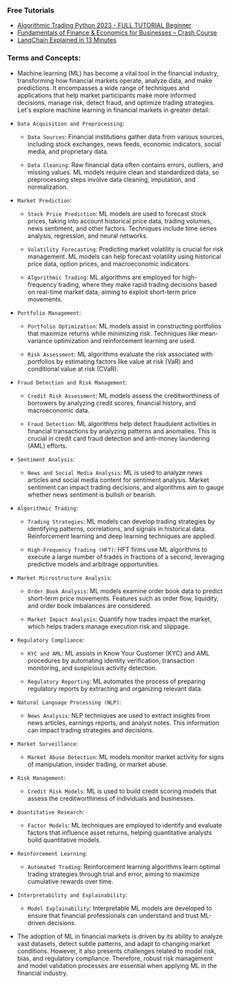 ### Free Tutorials

-   [Algorithmic Trading Python 2023 - FULL TUTORIAL Beginner](https://www.youtube.com/watch?v=GDMkkmkJigw)
-   [Fundamentals of Finance & Economics for Businesses – Crash Course](https://www.youtube.com/watch?v=EJHPltmAULA)
-   [LangChain Explained in 13 Minutes](https://www.youtube.com/watch?v=aywZrzNaKjs)

### Terms and Concepts:

-   Machine learning (ML) has become a vital tool in the financial industry, transforming how financial markets operate, analyze data, and make predictions. It encompasses a wide range of techniques and applications that help market participants make more informed decisions, manage risk, detect fraud, and optimize trading strategies. Let's explore machine learning in financial markets in greater detail:

-   `Data Acquisition and Preprocessing`:

    -   `Data Sources`: Financial institutions gather data from various sources, including stock exchanges, news feeds, economic indicators, social media, and proprietary data.

    -   `Data Cleaning`: Raw financial data often contains errors, outliers, and missing values. ML models require clean and standardized data, so preprocessing steps involve data cleaning, imputation, and normalization.

-   `Market Prediction`:

    -   `Stock Price Prediction`: ML models are used to forecast stock prices, taking into account historical price data, trading volumes, news sentiment, and other factors. Techniques include time series analysis, regression, and neural networks.

    -   `Volatility Forecasting`: Predicting market volatility is crucial for risk management. ML models can help forecast volatility using historical price data, option prices, and macroeconomic indicators.

    -   `Algorithmic Trading`: ML algorithms are employed for high-frequency trading, where they make rapid trading decisions based on real-time market data, aiming to exploit short-term price movements.

-   `Portfolio Management`:

    -   `Portfolio Optimization`: ML models assist in constructing portfolios that maximize returns while minimizing risk. Techniques like mean-variance optimization and reinforcement learning are used.

    -   `Risk Assessment`: ML algorithms evaluate the risk associated with portfolios by estimating factors like value at risk (VaR) and conditional value at risk (CVaR).

-   `Fraud Detection and Risk Management`:

    -   `Credit Risk Assessment`: ML models assess the creditworthiness of borrowers by analyzing credit scores, financial history, and macroeconomic data.

    -   `Fraud Detection`: ML algorithms help detect fraudulent activities in financial transactions by analyzing patterns and anomalies. This is crucial in credit card fraud detection and anti-money laundering (AML) efforts.

-   `Sentiment Analysis`:

    -   `News and Social Media Analysis`: ML is used to analyze news articles and social media content for sentiment analysis. Market sentiment can impact trading decisions, and algorithms aim to gauge whether news sentiment is bullish or bearish.

-   `Algorithmic Trading`:

    -   `Trading Strategies`: ML models can develop trading strategies by identifying patterns, correlations, and signals in historical data. Reinforcement learning and deep learning techniques are applied.

    -   `High-Frequency Trading (HFT)`: HFT firms use ML algorithms to execute a large number of trades in fractions of a second, leveraging predictive models and arbitrage opportunities.

-   `Market Microstructure Analysis`:

    -   `Order Book Analysis`: ML models examine order book data to predict short-term price movements. Features such as order flow, liquidity, and order book imbalances are considered.

    -   `Market Impact Analysis`: Quantify how trades impact the market, which helps traders manage execution risk and slippage.

-   `Regulatory Compliance`:

    -   `KYC and AML`: ML assists in Know Your Customer (KYC) and AML procedures by automating identity verification, transaction monitoring, and suspicious activity detection.

    -   `Regulatory Reporting`: ML automates the process of preparing regulatory reports by extracting and organizing relevant data.

-   `Natural Language Processing (NLP)`:

    -   `News Analysis`: NLP techniques are used to extract insights from news articles, earnings reports, and analyst notes. This information can impact trading strategies and decisions.

-   `Market Surveillance`:

    -   `Market Abuse Detection`: ML models monitor market activity for signs of manipulation, insider trading, or market abuse.

-   `Risk Management`:

    -   `Credit Risk Models`: ML is used to build credit scoring models that assess the creditworthiness of individuals and businesses.

-   `Quantitative Research`:

    -   `Factor Models`: ML techniques are employed to identify and evaluate factors that influence asset returns, helping quantitative analysts build quantitative models.

-   `Reinforcement Learning`:

    -   `Automated Trading`: Reinforcement learning algorithms learn optimal trading strategies through trial and error, aiming to maximize cumulative rewards over time.

-   `Interpretability and Explainability`:

    -   `Model Explainability`: Interpretable ML models are developed to ensure that financial professionals can understand and trust ML-driven decisions.

-   The adoption of ML in financial markets is driven by its ability to analyze vast datasets, detect subtle patterns, and adapt to changing market conditions. However, it also presents challenges related to model risk, bias, and regulatory compliance. Therefore, robust risk management and model validation processes are essential when applying ML in the financial industry.
